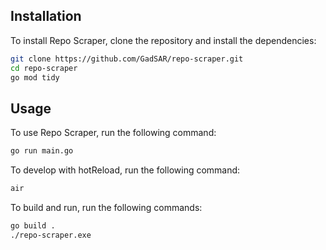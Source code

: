 ## Installation

To install Repo Scraper, clone the repository and install the dependencies:

```bash
git clone https://github.com/GadSAR/repo-scraper.git
cd repo-scraper
go mod tidy
```

## Usage

To use Repo Scraper, run the following command:

```bash
go run main.go
```

To develop with hotReload, run the following command:

```bash
air
``` 

To build and run, run the following commands:

```bash
go build .
./repo-scraper.exe
```